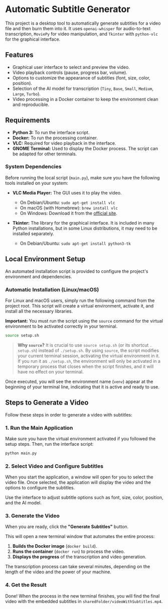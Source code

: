 # Automatic Subtitle Generator

This project is a desktop tool to automatically generate subtitles for a video file and then burn them into it. It uses `openai-whisper` for audio-to-text transcription, `MoviePy` for video manipulation, and `Tkinter` with `python-vlc` for the graphical interface.

## Features

*   Graphical user interface to select and preview the video.
*   Video playback controls (pause, progress bar, volume).
*   Options to customize the appearance of subtitles (font, size, color, position).
*   Selection of the AI model for transcription (`Tiny`, `Base`, `Small`, `Medium`, `Large`, `Turbo`).
*   Video processing in a Docker container to keep the environment clean and reproducible.

## Requirements

*   **Python 3:** To run the interface script.
*   **Docker:** To run the processing container.
*   **VLC:** Required for video playback in the interface.
*   **GNOME Terminal:** Used to display the Docker process. The script can be adapted for other terminals.

### System Dependencies

Before running the local script (`main.py`), make sure you have the following tools installed on your system:

*   **VLC Media Player:** The GUI uses it to play the video.
    *   On Debian/Ubuntu: `sudo apt-get install vlc`
    *   On macOS (with Homebrew): `brew install vlc`
    *   On Windows: Download it from the [official site](https://www.videolan.org/vlc/).

*   **Tkinter:** The library for the graphical interface. It is included in many Python installations, but in some Linux distributions, it may need to be installed separately.
    *   On Debian/Ubuntu: `sudo apt-get install python3-tk`

## Local Environment Setup

An automated installation script is provided to configure the project's environment and dependencies.

### Automatic Installation (Linux/macOS)

For Linux and macOS users, simply run the following command from the project root. This script will create a virtual environment, activate it, and install all the necessary libraries.

**Important:** You must run the script using the `source` command for the virtual environment to be activated correctly in your terminal.

```bash
source setup.sh
```

> **Why `source`?**
> It is crucial to use `source setup.sh` (or its shortcut `. setup.sh`) instead of `./setup.sh`. By using `source`, the script modifies your current terminal session, activating the virtual environment in it. If you run it as `./setup.sh`, the environment will only be activated in a temporary process that closes when the script finishes, and it will have no effect on your terminal.

Once executed, you will see the environment name (`venv`) appear at the beginning of your terminal line, indicating that it is active and ready to use.

## Steps to Generate a Video

Follow these steps in order to generate a video with subtitles:

### 1. Run the Main Application

Make sure you have the virtual environment activated if you followed the setup steps. Then, run the interface script:

```bash
python main.py
```

### 2. Select Video and Configure Subtitles

When you start the application, a window will open for you to select the video file. Once selected, the application will display the video and the options to configure the subtitles.

Use the interface to adjust subtitle options such as font, size, color, position, and the AI model.

### 3. Generate the Video

When you are ready, click the **"Generate Subtitles"** button.

This will open a new terminal window that automates the entire process:
1.  **Builds the Docker image** (`docker build`).
2.  **Runs the container** (`docker run`) to process the video.
3.  **Displays the progress** of the transcription and video generation.

The transcription process can take several minutes, depending on the length of the video and the power of your machine.

### 4. Get the Result

Done! When the process in the new terminal finishes, you will find the final video with the embedded subtitles in `sharedFolder/videoWithSubtitles.mp4`.